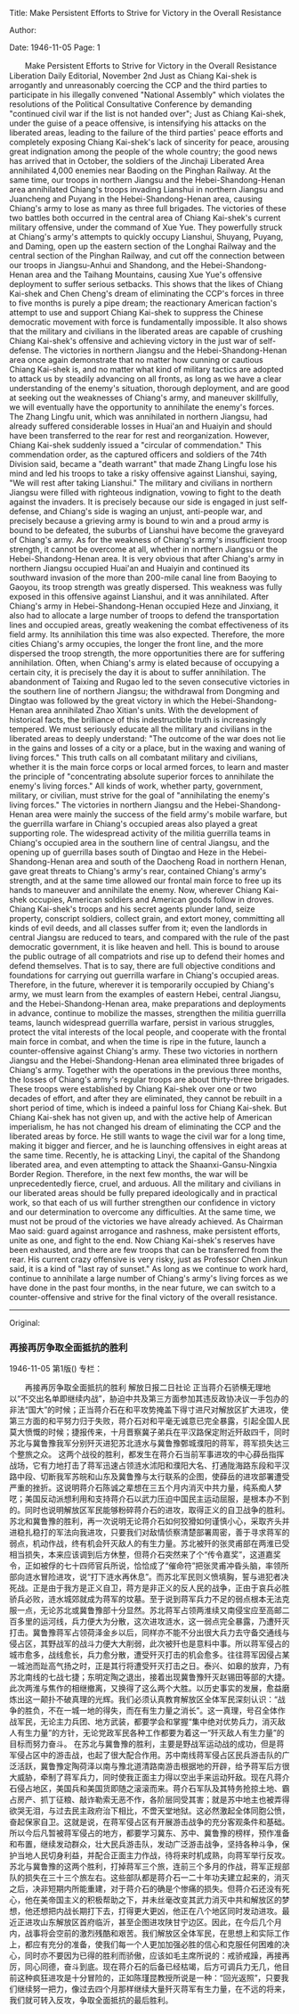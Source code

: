 Title: Make Persistent Efforts to Strive for Victory in the Overall Resistance

Author:

Date: 1946-11-05
Page: 1

　　Make Persistent Efforts to Strive for Victory in the Overall Resistance
    Liberation Daily Editorial, November 2nd
    Just as Chiang Kai-shek is arrogantly and unreasonably coercing the CCP and the third parties to participate in his illegally convened "National Assembly" which violates the resolutions of the Political Consultative Conference by demanding "continued civil war if the list is not handed over"; Just as Chiang Kai-shek, under the guise of a peace offensive, is intensifying his attacks on the liberated areas, leading to the failure of the third parties' peace efforts and completely exposing Chiang Kai-shek's lack of sincerity for peace, arousing great indignation among the people of the whole country; the good news has arrived that in October, the soldiers of the Jinchaji Liberated Area annihilated 4,000 enemies near Baoding on the Pinghan Railway. At the same time, our troops in northern Jiangsu and the Hebei-Shandong-Henan area annihilated Chiang's troops invading Lianshui in northern Jiangsu and Juancheng and Puyang in the Hebei-Shandong-Henan area, causing Chiang's army to lose as many as three full brigades.
    The victories of these two battles both occurred in the central area of Chiang Kai-shek's current military offensive, under the command of Xue Yue. They powerfully struck at Chiang's army's attempts to quickly occupy Lianshui, Shuyang, Puyang, and Daming, open up the eastern section of the Longhai Railway and the central section of the Pinghan Railway, and cut off the connection between our troops in Jiangsu-Anhui and Shandong, and the Hebei-Shandong-Henan area and the Taihang Mountains, causing Xue Yue's offensive deployment to suffer serious setbacks. This shows that the likes of Chiang Kai-shek and Chen Cheng's dream of eliminating the CCP's forces in three to five months is purely a pipe dream; the reactionary American faction's attempt to use and support Chiang Kai-shek to suppress the Chinese democratic movement with force is fundamentally impossible. It also shows that the military and civilians in the liberated areas are capable of crushing Chiang Kai-shek's offensive and achieving victory in the just war of self-defense.
    The victories in northern Jiangsu and the Hebei-Shandong-Henan area once again demonstrate that no matter how cunning or cautious Chiang Kai-shek is, and no matter what kind of military tactics are adopted to attack us by steadily advancing on all fronts, as long as we have a clear understanding of the enemy's situation, thorough deployment, and are good at seeking out the weaknesses of Chiang's army, and maneuver skillfully, we will eventually have the opportunity to annihilate the enemy's forces. The Zhang Lingfu unit, which was annihilated in northern Jiangsu, had already suffered considerable losses in Huai'an and Huaiyin and should have been transferred to the rear for rest and reorganization. However, Chiang Kai-shek suddenly issued a "circular of commendation." This commendation order, as the captured officers and soldiers of the 74th Division said, became a "death warrant" that made Zhang Lingfu lose his mind and led his troops to take a risky offensive against Lianshui, saying, "We will rest after taking Lianshui." The military and civilians in northern Jiangsu were filled with righteous indignation, vowing to fight to the death against the invaders. It is precisely because our side is engaged in just self-defense, and Chiang's side is waging an unjust, anti-people war, and precisely because a grieving army is bound to win and a proud army is bound to be defeated, the suburbs of Lianshui have become the graveyard of Chiang's army. As for the weakness of Chiang's army's insufficient troop strength, it cannot be overcome at all, whether in northern Jiangsu or the Hebei-Shandong-Henan area. It is very obvious that after Chiang's army in northern Jiangsu occupied Huai'an and Huaiyin and continued its southward invasion of the more than 200-mile canal line from Baoying to Gaoyou, its troop strength was greatly dispersed. This weakness was fully exposed in this offensive against Lianshui, and it was annihilated. After Chiang's army in Hebei-Shandong-Henan occupied Heze and Jinxiang, it also had to allocate a large number of troops to defend the transportation lines and occupied areas, greatly weakening the combat effectiveness of its field army. Its annihilation this time was also expected. Therefore, the more cities Chiang's army occupies, the longer the front line, and the more dispersed the troop strength, the more opportunities there are for suffering annihilation. Often, when Chiang's army is elated because of occupying a certain city, it is precisely the day it is about to suffer annihilation. The abandonment of Taixing and Rugao led to the seven consecutive victories in the southern line of northern Jiangsu; the withdrawal from Dongming and Dingtao was followed by the great victory in which the Hebei-Shandong-Henan area annihilated Zhao Xitian's units. With the development of historical facts, the brilliance of this indestructible truth is increasingly tempered. We must seriously educate all the military and civilians in the liberated areas to deeply understand: "The outcome of the war does not lie in the gains and losses of a city or a place, but in the waxing and waning of living forces." This truth calls on all combatant military and civilians, whether it is the main force corps or local armed forces, to learn and master the principle of "concentrating absolute superior forces to annihilate the enemy's living forces." All kinds of work, whether party, government, military, or civilian, must strive for the goal of "annihilating the enemy's living forces."
    The victories in northern Jiangsu and the Hebei-Shandong-Henan area were mainly the success of the field army's mobile warfare, but the guerrilla warfare in Chiang's occupied areas also played a great supporting role. The widespread activity of the militia guerrilla teams in Chiang's occupied area in the southern line of central Jiangsu, and the opening up of guerrilla bases south of Dingtao and Heze in the Hebei-Shandong-Henan area and south of the Daocheng Road in northern Henan, gave great threats to Chiang's army's rear, contained Chiang's army's strength, and at the same time allowed our frontal main force to free up its hands to maneuver and annihilate the enemy. Now, wherever Chiang Kai-shek occupies, American soldiers and American goods follow in droves. Chiang Kai-shek's troops and his secret agents plunder land, seize property, conscript soldiers, collect grain, and extort money, committing all kinds of evil deeds, and all classes suffer from it; even the landlords in central Jiangsu are reduced to tears, and compared with the rule of the past democratic government, it is like heaven and hell. This is bound to arouse the public outrage of all compatriots and rise up to defend their homes and defend themselves. That is to say, there are full objective conditions and foundations for carrying out guerrilla warfare in Chiang's occupied areas. Therefore, in the future, wherever it is temporarily occupied by Chiang's army, we must learn from the examples of eastern Hebei, central Jiangsu, and the Hebei-Shandong-Henan area, make preparations and deployments in advance, continue to mobilize the masses, strengthen the militia guerrilla teams, launch widespread guerrilla warfare, persist in various struggles, protect the vital interests of the local people, and cooperate with the frontal main force in combat, and when the time is ripe in the future, launch a counter-offensive against Chiang's army.
    These two victories in northern Jiangsu and the Hebei-Shandong-Henan area eliminated three brigades of Chiang's army. Together with the operations in the previous three months, the losses of Chiang's army's regular troops are about thirty-three brigades. These troops were established by Chiang Kai-shek over one or two decades of effort, and after they are eliminated, they cannot be rebuilt in a short period of time, which is indeed a painful loss for Chiang Kai-shek. But Chiang Kai-shek has not given up, and with the active help of American imperialism, he has not changed his dream of eliminating the CCP and the liberated areas by force. He still wants to wage the civil war for a long time, making it bigger and fiercer, and he is launching offensives in eight areas at the same time. Recently, he is attacking Linyi, the capital of the Shandong liberated area, and even attempting to attack the Shaanxi-Gansu-Ningxia Border Region. Therefore, in the next few months, the war will be unprecedentedly fierce, cruel, and arduous. All the military and civilians in our liberated areas should be fully prepared ideologically and in practical work, so that each of us will further strengthen our confidence in victory and our determination to overcome any difficulties. At the same time, we must not be proud of the victories we have already achieved. As Chairman Mao said: guard against arrogance and rashness, make persistent efforts, unite as one, and fight to the end. Now Chiang Kai-shek's reserves have been exhausted, and there are few troops that can be transferred from the rear. His current crazy offensive is very risky, just as Professor Chen Jinkun said, it is a kind of "last ray of sunset." As long as we continue to work hard, continue to annihilate a large number of Chiang's army's living forces as we have done in the past four months, in the near future, we can switch to a counter-offensive and strive for the final victory of the overall resistance.



<hr /> 

Original: 


### 再接再厉争取全面抵抗的胜利

1946-11-05
第1版()
专栏：

　　再接再厉争取全面抵抗的胜利
    解放日报二日社论
    正当蒋介石骄横无理地以“不交出名单即继续内战”，胁迫中共及第三方面参加其违反政协决议一手包办的非法“国大”的时候；正当蒋介石在和平攻势掩盖下得寸进尺对解放区扩大进攻，使第三方面的和平努力归于失败，蒋介石对和平毫无诚意已完全暴露，引起全国人民莫大愤慨的时候；捷报传来，十月晋察冀子弟兵在平汉路保定附近歼敌四千，同时苏北与冀鲁豫我军分别歼灭进犯苏北涟水与冀鲁豫鄄城濮阳的蒋军，蒋军损失达三个整旅之众。
    这两个战役的胜利，都发生在蒋介石当前军事进攻的中心薛岳指挥战场，它有力地打击了蒋军迅速占领涟水沭阳和濮阳大名、打通陇海路东段和平汉路中段、切断我军苏皖和山东及冀鲁豫与太行联系的企图，使薛岳的进攻部署遭受严重的挫折。这说明蒋介石陈诚之辈想在三五个月内消灭中共力量，纯系痴人梦呓；美国反动派想利用和支持蒋介石以武力压迫中国民主运动屈服，是根本办不到的。同时也说明解放区军民能够粉碎蒋介石的进攻，取得正义的自卫战争的胜利。
    苏北和冀鲁豫的胜利，再一次说明无论蒋介石如何狡猾如何谨慎小心，采取齐头并进稳扎稳打的军法向我进攻，只要我们对敌情侦察清楚部署周密，善于寻求蒋军的弱点，机动作战，终有机会歼灭敌人的有生力量。苏北被歼的张灵甫部在两淮已受相当损失，本来应该调到后方休整，但蒋介石突然来了个“传令嘉奖”，这道嘉奖令，正如被俘的七十四师官兵所说，恰恰成了“催命符”把张灵甫冲昏头脑，率领所部向涟水冒险进攻，说“打下涟水再休息”。而苏北军民则义愤填胸，誓与进犯者决死战。正是由于我方是正义自卫，蒋方是非正义的反人民的战争，正由于哀兵必胜骄兵必败，涟水城郊就成为蒋军的坟墓。至于说到蒋军兵力不足的弱点根本无法克服一点，无论苏北或冀鲁豫部十分显然。苏北蒋军占领两淮续又南侵宝应至高邮二百多里的运河线，兵力便大为分散，这次进攻涟水，这一弱点完全暴露，乃遭歼灭打击。冀鲁豫蒋军占领荷泽金乡以后，同样亦不能不分出很大兵力去守备交通线与侵占区，其野战军的战斗力便大大削弱，此次被歼也是意料中事。所以蒋军侵占的城市愈多，战线愈长，兵力愈分散，遭受歼灭打击的机会愈多。往往蒋军因侵占某一城池而趾高气扬之时，正是其行将遭受歼灭打击之日。泰兴、如皋的放弃，乃有苏北南线的七战七捷；东明定陶之退出，接着出现冀鲁豫歼灭赵锡田等部的大捷。此次两淮与焦作的相继撤离，又换得了这么两个大胜。以历史事实的发展，愈益磨炼出这一颠扑不破真理的光辉。我们必须认真教育解放区全体军民深刻认识：“战争的胜负，不在一城一地的得失，而在有生力量之消长”。这一真理，号召全体作战军民，无论主力兵团、地方武装，都要学会和掌握“集中绝对优势兵力，消灭敌人有生力量”的方针，无论党政军民各种工作都要为着这一“歼灭敌人有生力量”的目标而努力奋斗。
    在苏北与冀鲁豫的胜利，主要是野战军运动战的成功，但是蒋军侵占区中的游击战，也起了很大配合作用。苏中南线蒋军侵占区民兵游击队的广泛活跃，冀鲁豫定陶荷泽以南与豫北道清路南游击根据地的开辟，给予蒋军后方很大威胁，牵制了蒋军兵力，同时使我正面主力得以空出手来运动歼敌。现在凡蒋介石侵占地区，美国兵和美国货即随之滚滚而来。蒋介石军队及其特务抢掠土地、霸占房产、抓丁征粮、敲诈勒索无恶不作，各阶层同受其害；就是苏中地主也被弄得欲哭无泪，与过去民主政府治下相比，不啻天堂地狱。这必然激起全体同胞公愤，奋起保家自卫。这就是说，在蒋军侵占区有开展游击战争的充分客观条件和基础。所以今后凡暂被蒋军侵占的地方，都要学习冀东、苏中、冀鲁豫的榜样，预作准备和布置，继续发动群众，壮大民兵游击队，发动广泛游击战争，坚持各种斗争，保护当地人民切身利益，并配合正面主力作战，待将来时机成熟，向蒋军举行反攻。
    苏北与冀鲁豫的这两个胜利，打掉蒋军三个旅，连前三个多月的作战，蒋军正规部队的损失在三十三个旅左右。这些部队都是蒋介石一二十年功夫建立起来的，消灭之后，决非短期内所能重建，对于蒋介石的确是个惨痛的损失。但蒋介石还没有死心，他在美帝国主义的积极帮助之下，并未丝毫改变其武力消灭中共和解放区的梦想，他还想把内战长期打下去，打得更大更凶，他正在八个地区同时发动进攻。最近正进攻山东解放区首府临沂，甚至企图进攻陕甘宁边区。因此，在今后几个月内，战事将会空前的激烈残酷和艰苦。我们解放区全体军民，在思想上和实际工作上，都应有充分的准备，使我们每一个人更加加强必胜的信心和克服任何困难的决心，同时亦不要因为已得的胜利而骄傲，应该如毛主席所说的：戒骄戒躁，再接再厉，同心同德，奋斗到底。现在蒋介石的后备已经枯竭，后方可调兵力无几，他目前这种疯狂进攻是十分冒险的，正如陈瑾昆教授所说是一种：“回光返照”，只要我们继续努一把力，像过去四个月那样继续大量歼灭蒋军有生力量，在不远的将来，我们就可转入反攻，争取全面抵抗的最后胜利。
